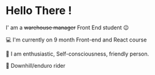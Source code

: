 # Hello There ! 
I' am a ~~warehouse manager~~ Front End student :wink:

:computer: I'm currently on 9 month Front-end and React course

:man: I am enthusiastic, Self-consciousness, friendly person.

:sunrise_over_mountains: Downhill/enduro rider
